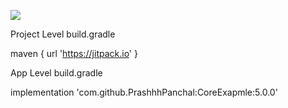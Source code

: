 [![](https://jitpack.io/v/PrashhhPanchal/CoreExapmle.svg)](https://jitpack.io/#PrashhhPanchal/CoreExapmle)


Project Level build.gradle

maven { url 'https://jitpack.io' }


App Level build.gradle

implementation 'com.github.PrashhhPanchal:CoreExapmle:5.0.0'
